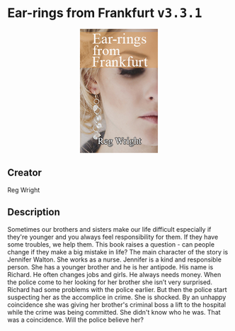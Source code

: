 
# Ear-rings from Frankfurt <kbd>v3.3.1</kbd>

<center>
  <img src="./cover-1024.jpg"/>
</center>

## Creator
Reg Wright

## Description
<p>Sometimes our brothers and sisters make our life difficult especially if they're younger and you always feel responsibility for them. If they have some troubles, we help them. This book raises a question - can people change if they make a big mistake in life? The main character of the story is Jennifer Walton. She works as a nurse. Jennifer is a kind and responsible person. She has a younger brother and he is her antipode. His name is Richard. He often changes jobs and girls. He always needs money. When the police come to her looking for her brother she isn’t very surprised. Richard had some problems with the police earlier. But then the police start suspecting her as the accomplice in crime. She is shocked. By an unhappy coincidence she was giving her brother's criminal boss a lift to the hospital while the crime was being committed. She didn't know who he was. That was a coincidence. Will the police believe her?</p>
